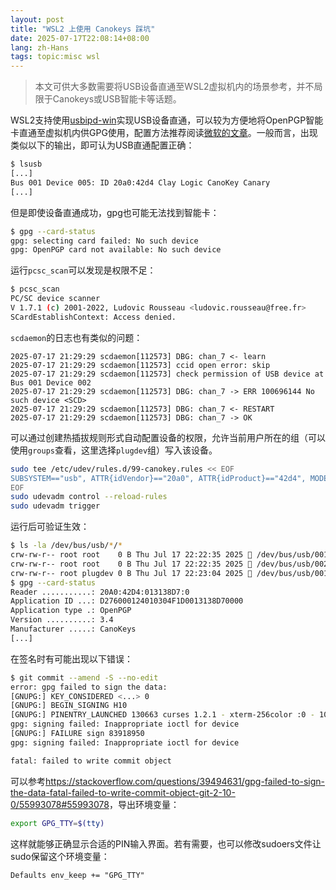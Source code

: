 ```yaml
---
layout: post
title: "WSL2 上使用 Canokeys 踩坑"
date: 2025-07-17T22:08:14+08:00
lang: zh-Hans
tags: topic:misc wsl
---
```


> 本文可供大多数需要将USB设备直通至WSL2虚拟机内的场景参考，并不局限于Canokeys或USB智能卡等话题。

WSL2支持使用[usbipd-win](https://github.com/dorssel/usbipd-win)实现USB设备直通，可以较为方便地将OpenPGP智能卡直通至虚拟机内供GPG使用，配置方法推荐阅读[微软的文章](https://learn.microsoft.com/en-us/windows/wsl/connect-usb)。一般而言，出现类似以下的输出，即可认为USB直通配置正确：

```sh
$ lsusb
[...]
Bus 001 Device 005: ID 20a0:42d4 Clay Logic CanoKey Canary
[...]
```

但是即使设备直通成功，gpg也可能无法找到智能卡：

```sh
$ gpg --card-status
gpg: selecting card failed: No such device
gpg: OpenPGP card not available: No such device
```

运行`pcsc_scan`可以发现是权限不足：

```sh
$ pcsc_scan
PC/SC device scanner
V 1.7.1 (c) 2001-2022, Ludovic Rousseau <ludovic.rousseau@free.fr>
SCardEstablishContext: Access denied.
```

`scdaemon`的日志也有类似的问题：

<!-- seo-excerpt-separator -->

```plain-text
2025-07-17 21:29:29 scdaemon[112573] DBG: chan_7 <- learn
2025-07-17 21:29:29 scdaemon[112573] ccid open error: skip
2025-07-17 21:29:29 scdaemon[112573] check permission of USB device at Bus 001 Device 002
2025-07-17 21:29:29 scdaemon[112573] DBG: chan_7 -> ERR 100696144 No such device <SCD>
2025-07-17 21:29:29 scdaemon[112573] DBG: chan_7 <- RESTART
2025-07-17 21:29:29 scdaemon[112573] DBG: chan_7 -> OK
```

可以通过创建热插拔规则形式自动配置设备的权限，允许当前用户所在的组（可以使用`groups`查看，这里选择`plugdev`组）写入该设备。

```sh
sudo tee /etc/udev/rules.d/99-canokey.rules << EOF
SUBSYSTEM=="usb", ATTR{idVendor}=="20a0", ATTR{idProduct}=="42d4", MODE="0664", GROUP="plugdev"
EOF
sudo udevadm control --reload-rules
sudo udevadm trigger
```

运行后可验证生效：

```sh
$ ls -la /dev/bus/usb/*/*
crw-rw-r-- root root    0 B Thu Jul 17 22:22:35 2025  /dev/bus/usb/001/001
crw-rw-r-- root root    0 B Thu Jul 17 22:22:35 2025  /dev/bus/usb/002/001
crw-rw-r-- root plugdev 0 B Thu Jul 17 22:23:04 2025  /dev/bus/usb/001/005
$ gpg --card-status
Reader ...........: 20A0:42D4:013138D7:0
Application ID ...: D276000124010304F1D0013138D70000
Application type .: OpenPGP
Version ..........: 3.4
Manufacturer .....: CanoKeys
[...]
```

在签名时有可能出现以下错误：

```sh
$ git commit --amend -S --no-edit
error: gpg failed to sign the data:
[GNUPG:] KEY_CONSIDERED <...> 0
[GNUPG:] BEGIN_SIGNING H10
[GNUPG:] PINENTRY_LAUNCHED 130663 curses 1.2.1 - xterm-256color :0 - 1000/1000 -
gpg: signing failed: Inappropriate ioctl for device
[GNUPG:] FAILURE sign 83918950
gpg: signing failed: Inappropriate ioctl for device

fatal: failed to write commit object
```

可以参考<https://stackoverflow.com/questions/39494631/gpg-failed-to-sign-the-data-fatal-failed-to-write-commit-object-git-2-10-0/55993078#55993078>，导出环境变量：

```sh
export GPG_TTY=$(tty)
```

这样就能够正确显示合适的PIN输入界面。若有需要，也可以修改sudoers文件让sudo保留这个环境变量：

```sudoers
Defaults env_keep += "GPG_TTY"
```
